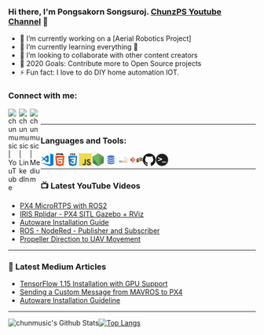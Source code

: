 ### Hi there, I'm Pongsakorn Songsuroj. [ChunzPS Youtube Channel][youtube] 👋

- 🔭 I’m currently working on a [Aerial Robotics Project]
- 🌱 I’m currently learning everything 🤣
- 👯 I’m looking to collaborate with other content creators
- 🥅 2020 Goals: Contribute more to Open Source projects
- ⚡ Fun fact: I love to do DIY home automation IOT.

### Connect with me:

[<img align="left" alt="chunmusic | YouTube" width="22px" src="https://cdn.jsdelivr.net/npm/simple-icons@v3/icons/youtube.svg" />][youtube]
[<img align="left" alt="chunmusic | LinkedIn" width="22px" src="https://cdn.jsdelivr.net/npm/simple-icons@v3/icons/linkedin.svg" />][linkedin]
[<img align="left" alt="chunmusic | Medium" width="22px" src="https://cdn.jsdelivr.net/npm/simple-icons@v3/icons/medium.svg" />][medium]

<br />

---

### Languages and Tools:

[<img align="left" alt="Visual Studio Code" width="26px" src="https://raw.githubusercontent.com/github/explore/80688e429a7d4ef2fca1e82350fe8e3517d3494d/topics/visual-studio-code/visual-studio-code.png" />][youtube]
[<img align="left" alt="HTML5" width="26px" src="https://raw.githubusercontent.com/github/explore/80688e429a7d4ef2fca1e82350fe8e3517d3494d/topics/html/html.png" />][youtube]
[<img align="left" alt="CSS3" width="26px" src="https://raw.githubusercontent.com/github/explore/80688e429a7d4ef2fca1e82350fe8e3517d3494d/topics/css/css.png" />][youtube]
[<img align="left" alt="JavaScript" width="26px" src="https://raw.githubusercontent.com/github/explore/80688e429a7d4ef2fca1e82350fe8e3517d3494d/topics/javascript/javascript.png" />][youtube]
[<img align="left" alt="Node.js" width="26px" src="https://raw.githubusercontent.com/github/explore/80688e429a7d4ef2fca1e82350fe8e3517d3494d/topics/nodejs/nodejs.png" />][youtube]
[<img align="left" alt="SQL" width="26px" src="https://raw.githubusercontent.com/github/explore/80688e429a7d4ef2fca1e82350fe8e3517d3494d/topics/sql/sql.png" />][youtube]
[<img align="left" alt="MySQL" width="26px" src="https://raw.githubusercontent.com/github/explore/80688e429a7d4ef2fca1e82350fe8e3517d3494d/topics/mysql/mysql.png" />][youtube]
[<img align="left" alt="Git" width="26px" src="https://raw.githubusercontent.com/github/explore/80688e429a7d4ef2fca1e82350fe8e3517d3494d/topics/git/git.png" />][youtube]
[<img align="left" alt="GitHub" width="26px" src="https://raw.githubusercontent.com/github/explore/78df643247d429f6cc873026c0622819ad797942/topics/github/github.png" />][youtube]
[<img align="left" alt="HTML5" width="26px" src="https://raw.githubusercontent.com/github/explore/80688e429a7d4ef2fca1e82350fe8e3517d3494d/topics/terminal/terminal.png" />][youtube]

<br />

---

### 📺 Latest YouTube Videos
<!-- YOUTUBE:START -->
- [PX4 MicroRTPS with ROS2](https://www.youtube.com/watch?v=d54nu1BeS4c)
- [IRIS Rplidar - PX4 SITL Gazebo + RViz](https://www.youtube.com/watch?v=g8wDaxcKl2g)
- [Autoware Installation Guide](https://www.youtube.com/watch?v=Fi1QJOORhcQ)
- [ROS - NodeRed - Publisher and Subscriber](https://www.youtube.com/watch?v=R_ENgWZIgRQ)
- [Propeller Direction to UAV Movement](https://www.youtube.com/watch?v=EHPR-MPb9Po)
<!-- YOUTUBE:END -->

---

### 📕 Latest Medium Articles
<!-- MEDIUM:START -->
- [TensorFlow 1.15 Installation with GPU Support](https://chuntezuka.medium.com/tensorflow-1-15-installation-with-gpu-support-b8dd9ccb3c2d?source=rss-dc1ee717860b------2)
- [Sending a Custom Message from MAVROS to PX4](https://chuntezuka.medium.com/sending-a-custom-message-from-mavros-to-px4-updated-17-05-2021-a87b4b6aeb77?source=rss-dc1ee717860b------2)
- [Autoware Installation Guideline](https://chuntezuka.medium.com/autoware-installation-guideline-b1293e612528?source=rss-dc1ee717860b------2)
<!-- MEDIUM:END -->

---

<img align="left" alt="chunmusic's Github Stats" src="https://github-readme-stats.vercel.app/api?username=chunmusic&show_icons=true&hide_border=true" />


[![Top Langs](https://github-readme-stats.vercel.app/api/top-langs/?username=chunmusic&hide=javascript,html)](https://github.com/chunmusic)



[youtube]: https://youtube.com/chunzps
[linkedin]: https://www.linkedin.com/in/pongsakorn-songsuroj-464b7854/
[medium]: https://chuntezuka.medium.com/